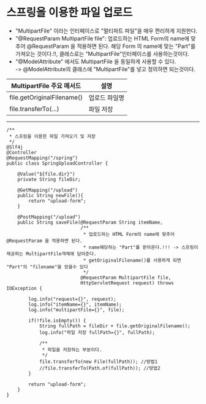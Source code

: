 __스프링을 이용한 파일 업로드__
===============================
- "MultipartFile" 이라는 인터페이스로 "멀티파트 파일"을 매우 편리하게 지원한다.
- "@RequestParam MultipartFile file": 업로드하는 HTML Form의 name에 맞추어 @RequestParam 을 적용하면 된다. 해당 Form 의 name에 맞는 "Part"를 가져오는 것이다.!!, 클래스로는 "MultipartFile"인터페이스를 사용하는것이다.  
- "@ModelAttribute" 에서도 MultipartFile 을 동일하게 사용할 수 있다.      
-> @ModelAttribute의 클래스에 "MultipartFile"를 넣고 정의하면 되는것이다.

 |MultipartFile 주요 메서드|설명|
 |-----------|-------------------|
 |file.getOriginalFilename()|업로드 파일명|
 |file.transferTo(...)|파일 저장|

--------------------------------------------------------------
```
/**
 * 스프링을 이용한 파일 가져오기 및 저장
 */
@Slf4j
@Controller
@RequestMapping("/spring")
public class SpringUploadController {

    @Value("${file.dir}")
    private String fileDir;

    @GetMapping("/upload")
    public String newFile(){
        return "upload-form";
    }

    @PostMapping("/upload")
    public String saveFile(@RequestParam String itemName,
                           /**
                            * 업로드하는 HTML Form의 name에 맞추어 @RequestParam 을 적용하면 된다.
                            * name해당하는 "Part"를 받아온다.!!! -> 스프링이 제공하는 MultipartFile객체에 담아준다.
                            * getOriginalFilename()를 사용하게 되면 "Part"의 "filename"을 얻을수 있다
                            */
                           @RequestParam MultipartFile file,
                           HttpServletRequest request) throws IOException {

        log.info("request={}", request);
        log.info("itemName={}", itemName);
        log.info("multipartFile={}", file);

        if(!file.isEmpty()) {
            String fullPath = fileDir + file.getOriginalFilename();
            log.info("파일 저장 fullPath={}", fullPath);

            /**
             * 파일을 저장하는 부분이다.
             */
            file.transferTo(new File(fullPath)); //방법1
            //file.transferTo(Path.of(fullPath)); //방법2
        }

        return "upload-form";
    }
}
```





